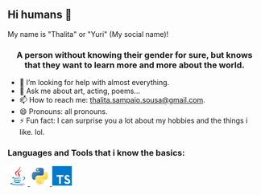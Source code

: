 ## Hi humans 👋
My name is "Thalita" or "Yuri" (My social name)!
<h3 align="center">A person without knowing their gender for sure, but knows that they want to learn more and more about the world.</h3>

- 🤔 I’m looking for help with almost everything.
- 💬 Ask me about art, acting, poems...
- 📫 How to reach me: thalita.sampaio.sousa@gmail.com.
- 😄 Pronouns: all pronouns.
- ⚡ Fun fact: I can surprise you a lot about my hobbies and the things i like. lol.
  
<p align="left">
</p>

<h3 align="left">Languages and Tools that i know the basics:</h3>
<p align="left"> <a href="https://www.java.com" target="_blank" rel="noreferrer"> <img src="https://raw.githubusercontent.com/devicons/devicon/master/icons/java/java-original.svg" alt="java" width="40" height="40"/> </a> <a href="https://www.python.org" target="_blank" rel="noreferrer"> <img src="https://raw.githubusercontent.com/devicons/devicon/master/icons/python/python-original.svg" alt="python" width="40" height="40"/> </a> <a href="https://www.typescriptlang.org/" target="_blank" rel="noreferrer"> <img src="https://raw.githubusercontent.com/devicons/devicon/master/icons/typescript/typescript-original.svg" alt="typescript" width="40" height="40"/> </a> </p>


